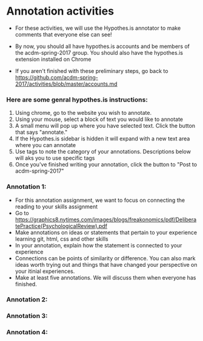 # Annotation activities

- For these activities, we will use the Hypothes.is annotator to make comments that everyone else can see! 

- By now, you should all have hypothes.is accounts and be members of the acdm-spring-2017 group. You should also have the hypothes.is extension installed on Chrome

- If you aren't finished with these preliminary steps, go back to https://github.com/acdm-spring-2017/activities/blob/master/accounts.md

### Here are some genral hypothes.is instructions:  

1. Using chrome, go to the website you wish to annotate. 
2. Using your mouse, select a block of text you would like to annotate
3. A small menu will pop up where you have selected text. Click the button that says "annotate."
4. If the Hypothes.is sidebar is hidden it will expand with a new text area where you can annotate
5. Use tags to note the category of your annotations. Descriptions below will aks you to use specific tags
6. Once you've finished writing your annotation, click the button to "Post to acdm-spring-2017"

### Annotation 1: 
- For this annotation assignment, we want to focus on connecting the reading to your skills assignment
- Go to https://graphics8.nytimes.com/images/blogs/freakonomics/pdf/DeliberatePractice(PsychologicalReview).pdf 
- Make annotations on ideas or statements that pertain to your experience learning git, html, css and other skills
- In your annotation, explain how the statement is connected to your experience
- Connections can be points of similarity or difference. You can also mark ideas worth trying out and things that have changed your perspective on your itinial experiences. 
- Make at least five annotations. We will discuss them when everyone has finished. 

### Annotation 2:
### Annotation 3: 
### Annotation 4: 
